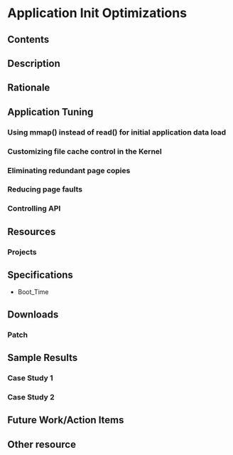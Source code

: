 # Application Init Optimizations
## Contents
## Description
## Rationale
## Application Tuning
### Using mmap() instead of read() for initial application data load
### Customizing file cache control in the Kernel
### Eliminating redundant page copies
### Reducing page faults
### Controlling API
## Resources
### Projects
## Specifications
* Boot_Time
## Downloads
### Patch
## Sample Results
### Case Study 1
### Case Study 2
## Future Work/Action Items
## Other resource
